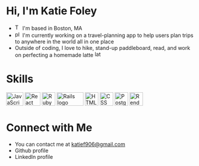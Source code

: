 # Hi, I'm Katie Foley
- <img src="https://cdn-icons-png.flaticon.com/512/50/50694.png" alt="T logo" width="16" height="16"> I'm based in Boston, MA
- <img src="https://www.techregister.co.uk/wp-content/uploads/2022/03/Traveling-7-Emojis-Depicting-Landmarks-Cities-and-Suburbs.png" alt="plane icon" width="16" height="16"> I'm currently working on a travel-planning app to help users plan trips to anywhere in the world all in one place
- Outside of coding, I love to hike, stand-up paddleboard, read, and work on perfecting a homemade latte <img src="https://cdn-icons-png.flaticon.com/512/2935/2935307.png" alt="latte" width="16" height="16">

# Skills
<p align="left">
<a href="https://developer.mozilla.org/en-US/docs/Web/JavaScript" target="_blank" rel="noreferrer"><img src="https://cdn.worldvectorlogo.com/logos/javascript-1.svg" alt="JavaScript logo" width="46" height="36" /></a>
<a href="https://reactjs.org/" target="_blank" rel="noreferrer"><img src="https://upload.wikimedia.org/wikipedia/commons/thumb/a/a7/React-icon.svg/2300px-React-icon.svg.png" alt="React logo" width="42" height="36" /></a>
<a href="https://ruby-doc.org/" target="_blank" rel="noreferrer"><img src="https://www.nicepng.com/png/full/749-7492440_ruby-on-rails-logo.png" alt="Ruby logo" width="36" height="36" /></a>
<a href="https://guides.rubyonrails.org/" target="_blank" rel="noreferrer"><img src="https://upload.wikimedia.org/wikipedia/commons/thumb/6/62/Ruby_On_Rails_Logo.svg/1200px-Ruby_On_Rails_Logo.svg.png" alt="Rails logo" width="72" height="36" /></a>
<a href="https://developer.mozilla.org/en-US/docs/Glossary/HTML5" target="_blank" rel="noreferrer"><img src="https://www.w3.org/html/logo/downloads/HTML5_Badge_512.png" alt="HTML5 logo" width="36" height="36" /></a>
<a href="https://developer.mozilla.org/en-US/docs/Web/CSS" target="_blank" rel="noreferrer"><img src="https://upload.wikimedia.org/wikipedia/commons/thumb/6/62/CSS3_logo.svg/800px-CSS3_logo.svg.png" alt="CSS logo" width="36" height="36" /></a>
<a href="https://www.postgresql.org/docs/" target="_blank" rel="noreferrer"><img src="https://upload.wikimedia.org/wikipedia/commons/thumb/2/29/Postgresql_elephant.svg/1200px-Postgresql_elephant.svg.png" alt="PostgreSQL logo" width="36" height="36" /></a>
<a href="https://render.com/docs" target="_blank" rel="noreferrer"><img src="https://res.cloudinary.com/crunchbase-production/image/upload/c_lpad,f_auto,q_auto:eco,dpr_1/j8z02ssteea4zj1k1nyz" alt="Render logo" width="36" height="36" /></a>
</p>

# Connect with Me
- You can contact me at katief906@gmail.com
- Github profile
- LinkedIn profile